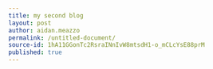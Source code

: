 ```yaml
---
title: my second blog
layout: post
author: aidan.meazzo
permalink: /untitled-document/
source-id: 1hA11GGonTc2RsraINnIvW8mtsdH1-o_mCLcYsE88prM
published: true
---
```

